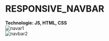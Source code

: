 ﻿# RESPONSIVE_NAVBAR
<b>Technologie: JS, HTML, CSS</b></br>
![navar1](https://user-images.githubusercontent.com/122048598/214642062-91a2bb8d-619a-4044-94f5-069230a17224.png) </br>
![navbar2](https://user-images.githubusercontent.com/122048598/214642129-a8c47ee3-e220-4238-92cc-47a91d7914a1.png)



